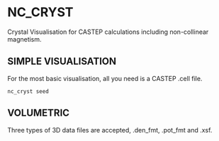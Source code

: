 # NC_CRYST
Crystal Visualisation for CASTEP calculations including non-collinear magnetism.


## SIMPLE VISUALISATION
For the most basic visualisation, all you need is a CASTEP <seed>.cell file.
```
nc_cryst seed
```

## VOLUMETRIC
Three types of 3D data files are accepted, .den_fmt, .pot_fmt and .xsf. 
